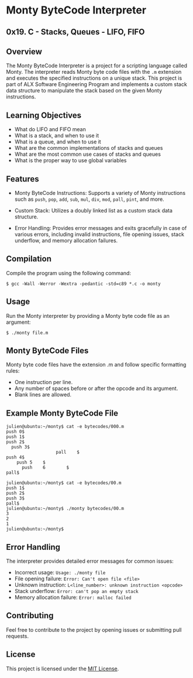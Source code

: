 # Monty ByteCode Interpreter

## 0x19. C - Stacks, Queues - LIFO, FIFO

## Overview

The Monty ByteCode Interpreter is a project for a scripting language called Monty. The interpreter reads Monty byte code files with the `.m` extension and executes the specified instructions on a unique stack. This project is part of ALX Software Engineering Program and implements a custom stack data structure to manipulate the stack based on the given Monty instructions.

## Learning Objectives

- What do LIFO and FIFO mean
- What is a stack, and when to use it
- What is a queue, and when to use it
- What are the common implementations of stacks and queues
- What are the most common use cases of stacks and queues
- What is the proper way to use global variables

## Features

- Monty ByteCode Instructions: Supports a variety of Monty instructions such as `push`, `pop`, `add`, `sub`, `mul`, `div`, `mod`, `pall`, `pint`, and more.

- Custom Stack: Utilizes a doubly linked list as a custom stack data structure.

- Error Handling: Provides error messages and exits gracefully in case of various errors, including invalid instructions, file opening issues, stack underflow, and memory allocation failures.

## Compilation

Compile the program using the following command:

```
$ gcc -Wall -Werror -Wextra -pedantic -std=c89 *.c -o monty
```

## Usage

Run the Monty interpreter by providing a Monty byte code file as an argument:

```
$ ./monty file.m
```

## Monty ByteCode Files

Monty byte code files have the extension .m and follow specific formatting rules:

- One instruction per line.
- Any number of spaces before or after the opcode and its argument.
- Blank lines are allowed.

## Example Monty ByteCode File

```
julien@ubuntu:~/monty$ cat -e bytecodes/000.m
push 0$
push 1$
push 2$
  push 3$
                   pall    $
push 4$
    push 5    $
      push    6        $
pall$

julien@ubuntu:~/monty$ cat -e bytecodes/00.m
push 1$
push 2$
push 3$
pall$
julien@ubuntu:~/monty$ ./monty bytecodes/00.m
3
2
1
julien@ubuntu:~/monty$
```

## Error Handling

The interpreter provides detailed error messages for common issues:

- Incorrect usage: `Usage: ./monty file`
- File opening failure: `Error: Can't open file <file>`
- Unknown instruction: `L<line_number>: unknown instruction <opcode>`
- Stack underflow: `Error: can't pop an empty stack`
- Memory allocation failure: `Error: malloc failed`

## Contributing

Feel free to contribute to the project by opening issues or submitting pull requests.

## License

This project is licensed under the [MIT License](/LICENSE).
